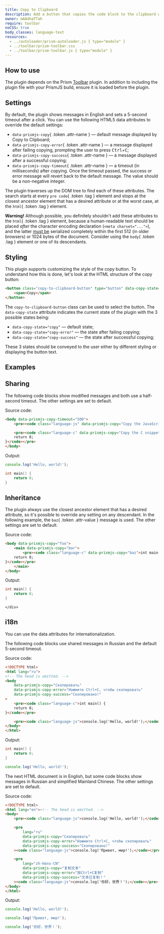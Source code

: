 ```yaml
---
title: Copy to Clipboard
description: Add a button that copies the code block to the clipboard when clicked.
owner: mAAdhaTTah
require: toolbar
noCSS: true
body_classes: language-text
resources:
  - ../autoloader/prism-autoloader.js { type="module" }
  - ../toolbar/prism-toolbar.css
  - ../toolbar/prism-toolbar.js { type="module" }
---
```


<section>

# How to use

The plugin depends on the Prism [Toolbar](../toolbar) plugin. In addition to including the plugin file with your PrismJS build, ensure it is loaded before the plugin.

</section>

<section>

# Settings

By default, the plugin shows messages in English and sets a 5-second timeout after a click. You can use the following HTML5 data attributes to override the default settings:

- `data-prismjs-copy`{ .token .attr-name } — default message displayed by Copy to Clipboard;
- `data-prismjs-copy-error`{ .token .attr-name } — a message displayed after failing copying, prompting the user to press <kbd>Ctrl</kbd>+<kbd>C</kbd>;
- `data-prismjs-copy-success`{ .token .attr-name } — a message displayed after a successful copying;
- `data-prismjs-copy-timeout`{ .token .attr-name } — a timeout (in milliseconds) after copying. Once the timeout passed, the success or error message will revert back to the default message. The value should be a non-negative integer.

The plugin traverses up the DOM tree to find each of these attributes. The search starts at every `pre code`{ .token .tag } element and stops at the closest ancestor element that has a desired attribute or at the worst case, at the `html`{ .token .tag } element.

**Warning!** Although possible, you definitely shouldn't add these attributes to the `html`{ .token .tag } element, because a human-readable text should be placed _after_ the character encoding declaration (`<meta charset="...">`), and the latter [must be](https://html.spec.whatwg.org/multipage/semantics.html#charset) serialized completely within the first 512 (in older browsers) or 1024 bytes of the document. Consider using the `body`{ .token .tag } element or one of its descendants.

</section>

<section>

# Styling

This plugin supports customizing the style of the copy button. To understand how this is done, let's look at the HTML structure of the copy button:

```html
<button class="copy-to-clipboard-button" type="button" data-copy-state="copy">
	<span>Copy</span>
</button>
```

The `copy-to-clipboard-button` class can be used to select the button. The `data-copy-state` attribute indicates the current state of the plugin with the 3 possible states being:

- `data-copy-state="copy"` — default state;
- `data-copy-state="copy-error"` — the state after failing copying;
- `data-copy-state="copy-success"` — the state after successful copying;

These 3 states should be conveyed to the user either by different styling or displaying the button text.

</section>

<section>

# Examples

## Sharing

The following code blocks show modified messages and both use a half-second timeout. The other settings are set to default.

Source code:

```html
<body data-prismjs-copy-timeout="500">
	<pre><code class="language-js" data-prismjs-copy="Copy the JavaScript snippet!">console.log('Hello, world!');</code></pre>

	<pre><code class="language-c" data-prismjs-copy="Copy the C snippet!">int main() {
	return 0;
}</code></pre>
</body>
```

Output:

<div data-prismjs-copy-timeout="500">

```js { data-prismjs-copy="Copy the JavaScript snippet!" }
console.log('Hello, world!');
```

```c { data-prismjs-copy="Copy the C snippet!" }
int main() {
	return 0;
}
```

</div>

## Inheritance

The plugin always use the closest ancestor element that has a desired attribute, so it's possible to override any setting on any descendant. In the following example, the `baz`{ .token .attr-value } message is used. The other settings are set to default.

Source code:

```html
<body data-prismjs-copy="foo">
	<main data-prismjs-copy="bar">
		<pre><code class="language-c" data-prismjs-copy="baz">int main() {
	return 0;
}</code></pre>
	</main>
</body>
```

Output:

<div data-prismjs-copy="foo">
	<div data-prismjs-copy="bar">

```c { data-prismjs-copy="baz" }
int main() {
	return 0;
}
```

	</div>
</div>

## i18n

You can use the data attributes for internationalization.

The following code blocks use shared messages in Russian and the default 5-second timeout.

Source code:

```html
<!DOCTYPE html>
<html lang="ru">
<!-- The head is omitted. -->
<body
	data-prismjs-copy="Скопировать"
	data-prismjs-copy-error="Нажмите Ctrl+C, чтобы скопировать"
	data-prismjs-copy-success="Скопировано!"
>
	<pre><code class="language-c">int main() {
	return 0;
}</code></pre>

	<pre><code class="language-js">console.log('Hello, world!');</code></pre>
</body>
</html>
```

Output:

<div
	data-prismjs-copy="Скопировать"
	data-prismjs-copy-error="Нажмите Ctrl+C, чтобы скопировать"
	data-prismjs-copy-success="Скопировано!"
>

```c
int main() {
	return 0;
}
```

```js
console.log('Hello, world!');
```

</div>

The next HTML document is in English, but some code blocks show messages in Russian and simplified Mainland Chinese. The other settings are set to default.

Source code:

```html
<!DOCTYPE html>
<html lang="en"><!-- The head is omitted. -->
<body>
	<pre><code class="language-js">console.log('Hello, world!');</code></pre>

	<pre
		lang="ru"
		data-prismjs-copy="Скопировать"
		data-prismjs-copy-error="Нажмите Ctrl+C, чтобы скопировать"
		data-prismjs-copy-success="Скопировано!"
	><code class="language-js">console.log('Привет, мир!');</code></pre>

	<pre
		lang="zh-Hans-CN"
		data-prismjs-copy="复制文本"
		data-prismjs-copy-error="按Ctrl+C复制"
		data-prismjs-copy-success="文本已复制！"
	><code class="language-js">console.log('你好，世界！');</code></pre>
</body>
</html>
```

Output:

```js
console.log('Hello, world!');
```

```js { lang="ru" data-prismjs-copy="Скопировать" data-prismjs-copy-error="Нажмите Ctrl+C, чтобы скопировать" data-prismjs-copy-success="Скопировано!" }
console.log('Привет, мир!');
```

```js { lang="zh-Hans-CN" data-prismjs-copy="复制文本" data-prismjs-copy-error="按Ctrl+C复制" data-prismjs-copy-success="文本已复制！" }
console.log('你好，世界！');
```

</section>
